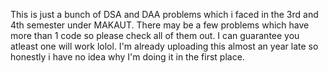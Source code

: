 This is just a bunch of DSA and DAA problems which i faced in the 3rd and 4th semester under MAKAUT.
There may be a few problems which have more than 1 code so please check all of them out. I can guarantee you atleast one will work lolol.
I'm already uploading this almost an year late so honestly i have no idea why I'm doing it in the first place.

